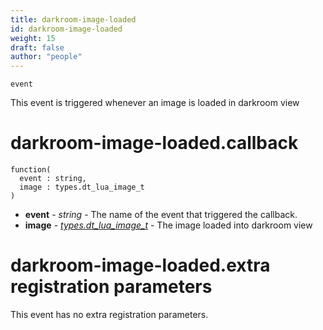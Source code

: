 ```yaml
---
title: darkroom-image-loaded
id: darkroom-image-loaded
weight: 15
draft: false
author: "people"
---
```


`event`

This event is triggered whenever an image is loaded in darkroom view

# darkroom-image-loaded.callback

```
function(
  event : string,
  image : types.dt_lua_image_t
)
```

* **event** - _string_ - The name of the event that triggered the callback.
* **image** - _[types.dt_lua_image_t](../types/dt_lua_image_t)_ - The image loaded into darkroom view

# darkroom-image-loaded.extra registration parameters

This event has no extra registration parameters.
